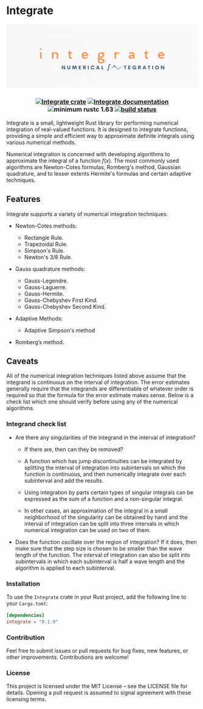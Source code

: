 # Integrate

![Integrate Logo](./book/src/images/Integrate.png)

<h3 style="text-align:center;">

[![Integrate crate](https://img.shields.io/crates/v/integrate.svg)](https://crates.io/crates/integrate)
[![Integrate documentation](https://img.shields.io/docsrs/integrate/latest)](https://docs.rs/integrate)
![minimum rustc 1.63](https://img.shields.io/badge/rustc-1.63+-red.svg)
[![build status](https://github.com/mtantaoui/Integrate/actions/workflows/rust-ci.yml/badge.svg)](https://github.com/mtantaoui/Integrate/actions)

</h3>

Integrate is a small, lightweight Rust library for performing numerical integration of real-valued functions. It is designed to integrate functions, providing a simple and efficient way to approximate definite integrals using various numerical methods.

Numerical integration is concerned with developing algorithms to
approximate the integral of a function $f(x)$. The most commonly used algorithms
are Newton-Cotes formulas, Romberg's method, Gaussian quadrature, and to
lesser extents Hermite's formulas and certain adaptive techniques.

## Features

Integrate supports a variety of numerical integration techniques:

- Newton-Cotes methods:

  - Rectangle Rule.
  - Trapezoidal Rule.
  - Simpson's Rule.
  - Newton's 3/8 Rule.

- Gauss quadrature methods:

  - Gauss-Legendre.
  - Gauss-Laguerre.
  - Gauss-Hermite.
  - Gauss-Chebyshev First Kind.
  - Gauss-Chebyshev Second Kind.

- Adaptive Methods:

  - Adaptive Simpson's method

- Romberg’s method.

## Caveats

All of the numerical integration techniques listed above assume that
the integrand is continuous on the interval of integration. The error
estimates generally require that the integrands are differentiable of
whatever order is required so that the formula for the error estimate
makes sense. Below is a check list which one should verify before using
any of the numerical algorithms.

### Integrand check list

- Are there any singularities of the integrand in the interval of integration?

  - If there are, then can they be removed?

  - A function which has jump discontinuities can be integrated by splitting
    the interval of integration into subintervals on which the function is continuous,
    and then numerically integrate over each subinterval and add the results.

  - Using integration by parts certain types of singular integrals can be
    expressed as the sum of a function and a non-singular integral.

  - In other cases, an approximation of the integral in a small neighborhood of
    the singularity can be obtained by hand and the interval of integration can be
    split into three intervals in which numerical integration can be used on
    two of them.

- Does the function oscillate over the region of integration? If it does,
  then make sure that the step size is chosen to be smaller than the wave length
  of the function. The interval of integration can also be split into subintervals
  in which each subinterval is half a wave length and the algorithm is applied
  to each subinterval.

### Installation

To use the `Integrate` crate in your Rust project, add the following line to your `Cargo.toml`:

```toml
[dependencies]
integrate = "0.1.9"
```

### Contribution

Feel free to submit issues or pull requests for bug fixes, new features, or other improvements. Contributions are welcome!

### License

This project is licensed under the MIT License – see the LICENSE file for details. Opening a pull request is assumed to signal agreement with these licensing terms.
